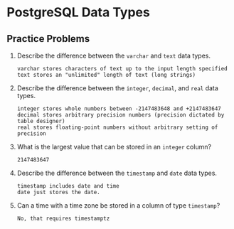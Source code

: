# PostgreSQL Data Types

## Practice Problems

1. Describe the difference between the `varchar` and `text` data types.

   ```
   varchar stores characters of text up to the input length specified
   text stores an "unlimited" length of text (long strings)
   ```

   

2. Describe the difference between the `integer`, `decimal`, and `real` data types.

   ```
   integer stores whole numbers between -2147483648 and +2147483647
   decimal stores arbitrary precision numbers (precision dictated by table designer)
   real stores floating-point numbers without arbitrary setting of precision
   ```

   

3. What is the largest value that can be stored in an `integer` column?

   ```
   2147483647
   ```

   

4. Describe the difference between the `timestamp` and `date` data types.

   ```
   timestamp includes date and time
   date just stores the date.
   ```

   

5. Can a time with a time zone be stored in a column of type `timestamp`?

   ```
   No, that requires timestamptz
   ```

   


